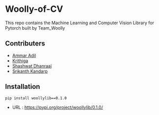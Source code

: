# Woolly-of-CV
This repo contains the Machine Learning and Computer Vision Library for Pytorch built by Team_Woolly

## Contributers
* [Ammar Adil](https://github.com/adilsammar)
* [Krithiga](https://github.com/BottleSpink)
* [Shashwat Dhanraaj](https://github.com/sdhanraaj12)
* [Srikanth Kandarp](https://github.com/Srikanth-Kandarp)

## Installation 

```
pip install woollylib==0.1.0
```
* URL : https://pypi.org/project/woollylib/0.1.0/
